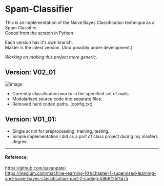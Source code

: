 # Spam-Classifier

This is an implementation of the Naive Bayes Classification technique as a Spam Classifier.    
Coded from the scratch in Python.

Each version has it's own branch.   
Master is the latest version. (And possibly under development.)    

_Working on making this project more generic._

## Version: V02_01    

![image](https://user-images.githubusercontent.com/17706548/194677163-c0e0f80c-7a59-4b44-b6d5-da15e90ec888.png)


- Currently classification works in the specified set of mails.
- Modularised source code into separate files.
- Removed hard coded paths. (config.txt)

## Version: V01_01:
- Single script for preprocessing, training, testing. 
- Simple implementation I did as a part of class project during my masters degree.

___


#### Reference:
https://github.com/savanpatel    
https://medium.com/machine-learning-101/chapter-1-supervised-learning-and-naive-bayes-classification-part-2-coding-5966f25f1475
